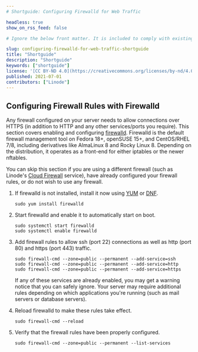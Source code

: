```yaml
---
# Shortguide: Configuring Firewalld for Web Traffic

headless: true
show_on_rss_feed: false

# Ignore the below front matter. It is included to comply with existing tests.

slug: configuring-firewalld-for-web-traffic-shortguide
title: "Shortguide"
description: "Shortguide"
keywords: ["shortguide"]
license: '[CC BY-ND 4.0](https://creativecommons.org/licenses/by-nd/4.0)'
published: 2021-07-01
contributors: ["Linode"]
---
```


## Configuring Firewall Rules with Firewalld

Any firewall configured on your server needs to allow connections over HTTPS (in addition to HTTP and any other services/ports you require). This section covers enabling and configuring [firewalld](https://firewalld.org/). Firewalld is the default firewall management tool on Fedora 18+, openSUSE 15+, and CentOS/RHEL 7/8, including derivatives like AlmaLinux 8 and Rocky Linux 8. Depending on the distribution, it operates as a front-end for either iptables or the newer nftables.

You can skip this section if you are using a different firewall (such as Linode's [Cloud Firewall](/docs/products/networking/cloud-firewall/) service), have already configured your firewall rules, or do not wish to use any firewall.

1.  If firewalld is not installed, install it now using [YUM](/docs/guides/yum-package-manager/) or [DNF](/docs/guides/dnf-package-manager/).

        sudo yum install firewalld

1.  Start firewalld and enable it to automatically start on boot.

        sudo systemctl start firewalld
        sudo systemctl enable firewalld

1.  Add firewall rules to allow ssh (port 22) connections as well as http (port 80) and https (port 443) traffic.

        sudo firewall-cmd --zone=public --permanent --add-service=ssh
        sudo firewall-cmd --zone=public --permanent --add-service=http
        sudo firewall-cmd --zone=public --permanent --add-service=https

    If any of these services are already enabled, you may get a warning notice that you can safely ignore. Your server may require additional rules depending on which applications you're running (such as mail servers or database servers).

1.  Reload firewalld to make these rules take effect.

        sudo firewall-cmd --reload

1.  Verify that the firewall rules have been properly configured.

        sudo firewall-cmd --zone=public --permanent --list-services